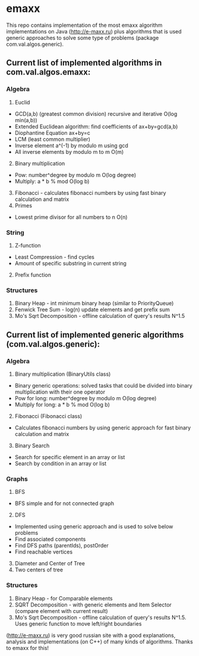 # emaxx
This repo contains implementation of the most emaxx algorithm
implementations on Java (http://e-maxx.ru) plus algorithms that is used
generic approaches to solve some type of problems (package com.val.algos.generic).

## Current list of implemented algorithms in com.val.algos.emaxx:
### Algebra
1. Euclid
  * GCD(a,b) (greatest common division) recursive and iterative O(log min(a,b))
  * Extended Euclidean algorithm: find coefficients of ax+by=gcd(a,b)
  * Diophantine Equation ax+by=c
  * LCM (least common multiplier)
  * Inverse element a^(-1) by modulo m using gcd
  * All inverse elements by modulo m to m O(m)
2. Binary multiplication
  * Pow: number^degree by modulo m O(log degree)
  * Multiply: a * b % mod  O(log b)
3. Fibonacci - calculates fibonacci numbers by using fast binary calculation and matrix
4. Primes
  * Lowest prime divisor for all numbers to n O(n)

### String
1. Z-function
  * Least Compression - find cycles
  * Amount of specific substring in current string
2. Prefix function

### Structures
1. Binary Heap - int minimum binary heap (similar to PriorityQueue)
2. Fenwick Tree Sum - log(n) update elements and get prefix sum
3. Mo's Sqrt Decomposition - offline calculation of query's results N^1.5


## Current list of implemented generic algorithms (com.val.algos.generic):
### Algebra
1. Binary multiplication (BinaryUtils class)
  * Binary generic operations: solved tasks that could be divided into binary multiplication with their one operator
  * Pow for long: number^degree by modulo m O(log degree)
  * Multiply for long: a * b % mod  O(log b)
2. Fibonacci (Fibonacci class)
  * Calculates fibonacci numbers by using generic approach for fast binary calculation and matrix
3. Binary Search
  * Search for specific element in an array or list
  * Search by condition in an array or list

### Graphs
1. BFS
  * BFS simple and for not connected graph
2. DFS
  * Implemented using generic approach and is used to solve below problems
  * Find associated components
  * Find DFS paths (parentIds), postOrder
  * Find reachable vertices
3. Diameter and Center of Tree
5. Two centers of tree

### Structures
1. Binary Heap - for Comparable elements
2. SQRT Decomposition - with generic elements and Item Selector (compare element with current result)
3. Mo's Sqrt Decomposition - offline calculation of query's results N^1.5. Uses generic function to move left/right boundaries

(http://e-maxx.ru) is very good russian site with a good explanations, analysis and implementations (on C++) of many kinds of algorithms.
Thanks to emaxx for this!
